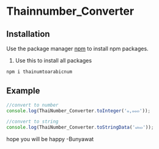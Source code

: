 # Thainnumber_Converter
## Installation

Use the package manager [npm](https://nodejs.org/en/) to install npm packages.

1. Use this to install all packages
```bash
npm i thainumtoarabicnum
```

## Example

```js
//convert to number
console.log(ThaiNumber_Converter.toInteger('๑,๑๑๓'));

//convert to string
console.log(ThaiNumber_Converter.toStringData('๑๒๓'));
```

hope you will be happy -Bunyawat

